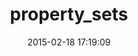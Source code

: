 ---
layout: post
title:  "property_sets"
repo:   "zendesk/property_sets"
date:   2015-02-18 17:19:09
gemurl: http://github.com/zendesk/property_sets
---